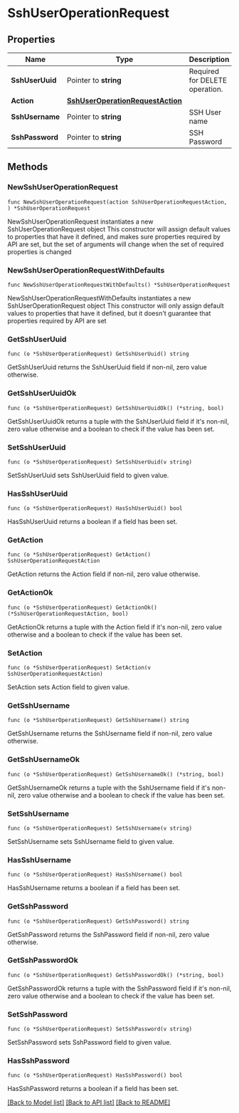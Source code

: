 # SshUserOperationRequest

## Properties

Name | Type | Description | Notes
------------ | ------------- | ------------- | -------------
**SshUserUuid** | Pointer to **string** | Required for DELETE operation. | [optional] 
**Action** | [**SshUserOperationRequestAction**](SshUserOperationRequestAction.md) |  | 
**SshUsername** | Pointer to **string** | SSH User name | [optional] 
**SshPassword** | Pointer to **string** | SSH Password | [optional] 

## Methods

### NewSshUserOperationRequest

`func NewSshUserOperationRequest(action SshUserOperationRequestAction, ) *SshUserOperationRequest`

NewSshUserOperationRequest instantiates a new SshUserOperationRequest object
This constructor will assign default values to properties that have it defined,
and makes sure properties required by API are set, but the set of arguments
will change when the set of required properties is changed

### NewSshUserOperationRequestWithDefaults

`func NewSshUserOperationRequestWithDefaults() *SshUserOperationRequest`

NewSshUserOperationRequestWithDefaults instantiates a new SshUserOperationRequest object
This constructor will only assign default values to properties that have it defined,
but it doesn't guarantee that properties required by API are set

### GetSshUserUuid

`func (o *SshUserOperationRequest) GetSshUserUuid() string`

GetSshUserUuid returns the SshUserUuid field if non-nil, zero value otherwise.

### GetSshUserUuidOk

`func (o *SshUserOperationRequest) GetSshUserUuidOk() (*string, bool)`

GetSshUserUuidOk returns a tuple with the SshUserUuid field if it's non-nil, zero value otherwise
and a boolean to check if the value has been set.

### SetSshUserUuid

`func (o *SshUserOperationRequest) SetSshUserUuid(v string)`

SetSshUserUuid sets SshUserUuid field to given value.

### HasSshUserUuid

`func (o *SshUserOperationRequest) HasSshUserUuid() bool`

HasSshUserUuid returns a boolean if a field has been set.

### GetAction

`func (o *SshUserOperationRequest) GetAction() SshUserOperationRequestAction`

GetAction returns the Action field if non-nil, zero value otherwise.

### GetActionOk

`func (o *SshUserOperationRequest) GetActionOk() (*SshUserOperationRequestAction, bool)`

GetActionOk returns a tuple with the Action field if it's non-nil, zero value otherwise
and a boolean to check if the value has been set.

### SetAction

`func (o *SshUserOperationRequest) SetAction(v SshUserOperationRequestAction)`

SetAction sets Action field to given value.


### GetSshUsername

`func (o *SshUserOperationRequest) GetSshUsername() string`

GetSshUsername returns the SshUsername field if non-nil, zero value otherwise.

### GetSshUsernameOk

`func (o *SshUserOperationRequest) GetSshUsernameOk() (*string, bool)`

GetSshUsernameOk returns a tuple with the SshUsername field if it's non-nil, zero value otherwise
and a boolean to check if the value has been set.

### SetSshUsername

`func (o *SshUserOperationRequest) SetSshUsername(v string)`

SetSshUsername sets SshUsername field to given value.

### HasSshUsername

`func (o *SshUserOperationRequest) HasSshUsername() bool`

HasSshUsername returns a boolean if a field has been set.

### GetSshPassword

`func (o *SshUserOperationRequest) GetSshPassword() string`

GetSshPassword returns the SshPassword field if non-nil, zero value otherwise.

### GetSshPasswordOk

`func (o *SshUserOperationRequest) GetSshPasswordOk() (*string, bool)`

GetSshPasswordOk returns a tuple with the SshPassword field if it's non-nil, zero value otherwise
and a boolean to check if the value has been set.

### SetSshPassword

`func (o *SshUserOperationRequest) SetSshPassword(v string)`

SetSshPassword sets SshPassword field to given value.

### HasSshPassword

`func (o *SshUserOperationRequest) HasSshPassword() bool`

HasSshPassword returns a boolean if a field has been set.


[[Back to Model list]](../README.md#documentation-for-models) [[Back to API list]](../README.md#documentation-for-api-endpoints) [[Back to README]](../README.md)


